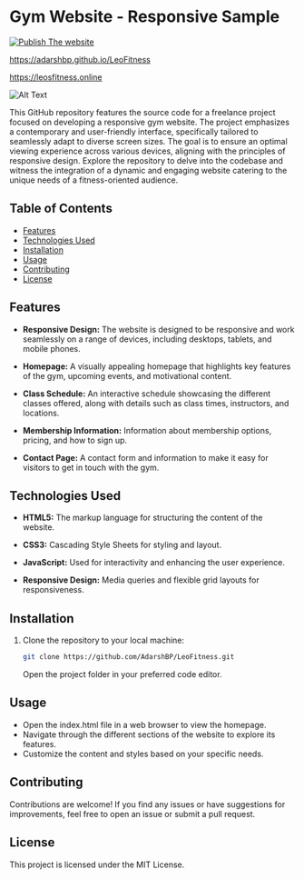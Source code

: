 # Gym Website - Responsive Sample

[![Publish The website ](https://github.com/AdarshBP/LeoFitness/actions/workflows/static.yml/badge.svg?branch=main)](https://github.com/AdarshBP/LeoFitness/actions/workflows/static.yml)

https://adarshbp.github.io/LeoFitness

https://leosfitness.online


![Alt Text](assets/walkthrough.gif)

This GitHub repository features the source code for a freelance project focused on developing a responsive gym website. The project emphasizes a contemporary and user-friendly interface, specifically tailored to seamlessly adapt to diverse screen sizes. The goal is to ensure an optimal viewing experience across various devices, aligning with the principles of responsive design. Explore the repository to delve into the codebase and witness the integration of a dynamic and engaging website catering to the unique needs of a fitness-oriented audience.

## Table of Contents

- [Features](#features)
- [Technologies Used](#technologies-used)
- [Installation](#installation)
- [Usage](#usage)
- [Contributing](#contributing)
- [License](#license)

## Features

- **Responsive Design:** The website is designed to be responsive and work seamlessly on a range of devices, including desktops, tablets, and mobile phones.

- **Homepage:** A visually appealing homepage that highlights key features of the gym, upcoming events, and motivational content.

- **Class Schedule:** An interactive schedule showcasing the different classes offered, along with details such as class times, instructors, and locations.

- **Membership Information:** Information about membership options, pricing, and how to sign up.

- **Contact Page:** A contact form and information to make it easy for visitors to get in touch with the gym.

## Technologies Used

- **HTML5:** The markup language for structuring the content of the website.

- **CSS3:** Cascading Style Sheets for styling and layout.

- **JavaScript:** Used for interactivity and enhancing the user experience.

- **Responsive Design:** Media queries and flexible grid layouts for responsiveness.

## Installation

1. Clone the repository to your local machine:

   ```bash
   git clone https://github.com/AdarshBP/LeoFitness.git
   ```

   Open the project folder in your preferred code editor.

## Usage
- Open the index.html file in a web browser to view the homepage.
- Navigate through the different sections of the website to explore its features.
- Customize the content and styles based on your specific needs.


## Contributing
Contributions are welcome! If you find any issues or have suggestions for improvements, feel free to open an issue or submit a pull request.

## License
This project is licensed under the MIT License.
